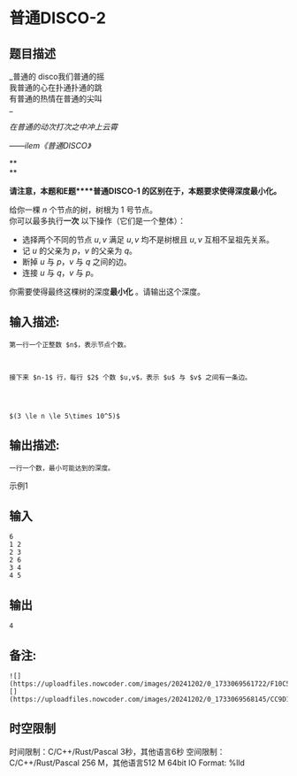 # 普通DISCO-2

## 题目描述

_普通的 disco我们普通的摇  
我普通的心在扑通扑通的跳  
有普通的热情在普通的尖叫  
_

_在普通的动次打次之中冲上云霄_

_——ilem《普通DISCO》_

**  
**

**请注意，本题和E题****普通DISCO-1 的区别在于，本题要求使得深度最小化。**

  


给你一棵 $n$ 个节点的树，树根为 $1$ 号节点。  
你可以最多执行**一次** 以下操作（它们是一个整体）：  


  * 选择两个不同的节点 $u,v$ 满足 $u,v$ 均不是树根且 $u,v$ 互相不呈祖先关系。 
  * 记 $u$ 的父亲为 $p$，$v$ 的父亲为 $q$。 
  * 断掉 $u$ 与 $p$，$v$ 与 $q$ 之间的边。 
  * 连接 $u$ 与 $q$，$v$ 与 $p$。 

你需要使得最终这棵树的深度**最小化** 。请输出这个深度。 

## 输入描述:
    
    
    第一行一个正整数 $n$，表示节点个数。  
      
    
    
    接下来 $n-1$ 行，每行 $2$ 个数 $u,v$，表示 $u$ 与 $v$ 之间有一条边。
    
      
    
    
    $(3 \le n \le 5\times 10^5)$  
    

## 输出描述:
    
    
    一行一个数，最小可能达到的深度。

示例1 

## 输入
    
    
    6
    1 2
    2 3
    2 6
    3 4
    4 5

## 输出
    
    
    4

## 备注:
    
    
    ![](https://uploadfiles.nowcoder.com/images/20241202/0_1733069561722/F10C57B2C52364F3BF4E2852B5FA2695)![](https://uploadfiles.nowcoder.com/images/20241202/0_1733069568145/CC9D1CD6C0B285BD2FE1C710D153B4FD)  
    


## 时空限制

时间限制：C/C++/Rust/Pascal 3秒，其他语言6秒
空间限制：C/C++/Rust/Pascal 256 M，其他语言512 M
64bit IO Format: %lld
